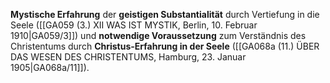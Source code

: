 
**Mystische Erfahrung** der **geistigen Substantialität** durch Vertiefung in die Seele ([[GA059 (3.) XII WAS IST MYSTIK, Berlin, 10. Februar 1910|GA059/3]]) und **notwendige Voraussetzung** zum Verständnis des Christentums durch **Christus-Erfahrung in der Seele** ([[GA068a (11.) ÜBER DAS WESEN DES CHRISTENTUMS, Hamburg, 23. Januar 1905|GA068a/11]]).
